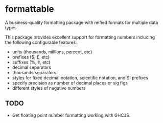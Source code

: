 # formattable

A business-quality formatting package with reified formats for multiple data types

This package provides excellent support for formatting numbers including the following configurable features:

* units (thousands, millions, percent, etc)
* prefixes ($, £, etc)
* suffixes (%, ¢, etc)
* decimal separators
* thousands separators
* styles for fixed decimal notation, scientific notation, and SI prefixes
* specify precision as number of decimal places or sig figs
* different styles of negative numbers

## TODO

* Get floating point number formatting working with GHCJS.
